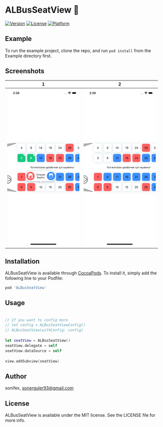 # ALBusSeatView 💺

[![Version](https://img.shields.io/cocoapods/v/ALBusSeatView.svg?style=flat)](https://cocoapods.org/pods/ALBusSeatView)
[![License](https://img.shields.io/cocoapods/l/ALBusSeatView.svg?style=flat)](https://cocoapods.org/pods/ALBusSeatView)
[![Platform](https://img.shields.io/cocoapods/p/ALBusSeatView.svg?style=flat)](https://cocoapods.org/pods/ALBusSeatView)

## Example

To run the example project, clone the repo, and run `pod install` from the Example directory first.

## Screenshots
| 1             |  2 |
:-------------------------:|:-------------------------:
![](./Screenshots/ss1.png)  |  ![](./Screenshots/ss2.png)


## Installation

ALBusSeatView is available through [CocoaPods](https://cocoapods.org). To install
it, simply add the following line to your Podfile:

```ruby
pod 'ALBusSeatView'
```

## Usage

```swift

// If you want to config more
// let config = ALBusSeatViewConfig()
// ALBusSeatView(withConfig: config)

let seatView = ALBusSeatView()
seatView.delegate = self
seatView.dataSource = self

view.addSubview(seatView)

```

## Author

sonifex, sonerguler93@gmail.com

## License

ALBusSeatView is available under the MIT license. See the LICENSE file for more info.
